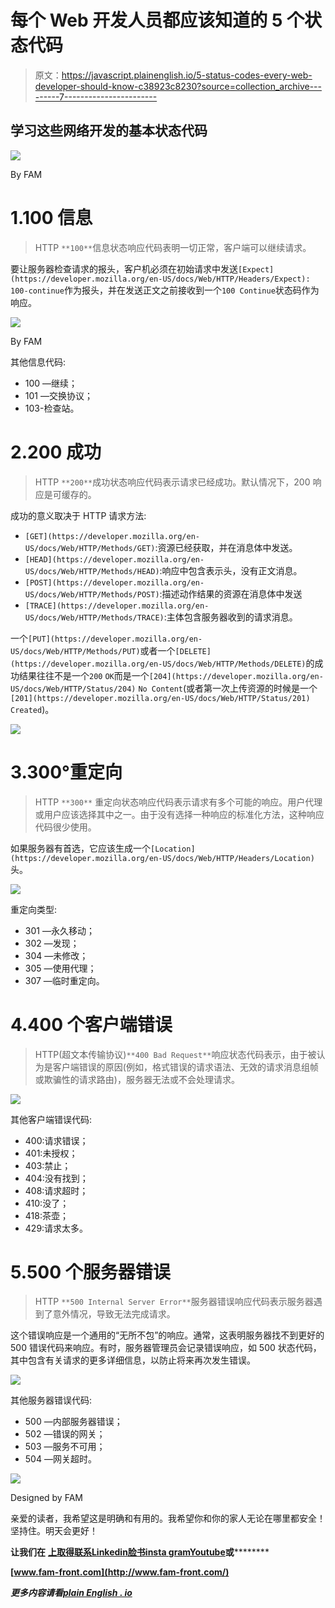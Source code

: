 # 每个 Web 开发人员都应该知道的 5 个状态代码

> 原文：<https://javascript.plainenglish.io/5-status-codes-every-web-developer-should-know-c38923c8230?source=collection_archive---------7----------------------->

## 学习这些网络开发的基本状态代码

![](img/b323e982fdda5a1354fad41fa07e1c81.png)

By FAM

# 1.100 信息

> HTTP `**100**`信息状态响应代码表明一切正常，客户端可以继续请求。

要让服务器检查请求的报头，客户机必须在初始请求中发送`[Expect](https://developer.mozilla.org/en-US/docs/Web/HTTP/Headers/Expect): 100-continue`作为报头，并在发送正文之前接收到一个`100 Continue`状态码作为响应。

![](img/7f0a68e72c070b45ac9214386da46adc.png)

By FAM

其他信息代码:

*   100 —继续；
*   101 —交换协议；
*   103-检查站。

# 2.200 成功

> HTTP `**200**`成功状态响应代码表示请求已经成功。默认情况下，200 响应是可缓存的。

成功的意义取决于 HTTP 请求方法:

*   `[GET](https://developer.mozilla.org/en-US/docs/Web/HTTP/Methods/GET)`:资源已经获取，并在消息体中发送。
*   `[HEAD](https://developer.mozilla.org/en-US/docs/Web/HTTP/Methods/HEAD)`:响应中包含表示头，没有正文消息。
*   `[POST](https://developer.mozilla.org/en-US/docs/Web/HTTP/Methods/POST)`:描述动作结果的资源在消息体中发送
*   `[TRACE](https://developer.mozilla.org/en-US/docs/Web/HTTP/Methods/TRACE)`:主体包含服务器收到的请求消息。

一个`[PUT](https://developer.mozilla.org/en-US/docs/Web/HTTP/Methods/PUT)`或者一个`[DELETE](https://developer.mozilla.org/en-US/docs/Web/HTTP/Methods/DELETE)`的成功结果往往不是一个`200` `OK`而是一个`[204](https://developer.mozilla.org/en-US/docs/Web/HTTP/Status/204)` `No Content`(或者第一次上传资源的时候是一个`[201](https://developer.mozilla.org/en-US/docs/Web/HTTP/Status/201)` `Created`)。

![](img/3e1873f6c2183740b544a502e61962bb.png)

# 3.300°重定向

> HTTP `**300**` 重定向状态响应代码表示请求有多个可能的响应。用户代理或用户应该选择其中之一。由于没有选择一种响应的标准化方法，这种响应代码很少使用。

如果服务器有首选，它应该生成一个`[Location](https://developer.mozilla.org/en-US/docs/Web/HTTP/Headers/Location)`头。

![](img/e6e7c6b455ed9f776ca0baf59cd37109.png)

重定向类型:

*   301 —永久移动；
*   302 —发现；
*   304 —未修改；
*   305 —使用代理；
*   307 —临时重定向。

# 4.400 个客户端错误

> HTTP(超文本传输协议)`**400 Bad Request**`响应状态代码表示，由于被认为是客户端错误的原因(例如，格式错误的请求语法、无效的请求消息组帧或欺骗性的请求路由)，服务器无法或不会处理请求。

![](img/a7bebc9709c1b3c01dcce2378b998f76.png)

其他客户端错误代码:

*   400:请求错误；
*   401:未授权；
*   403:禁止；
*   404:没有找到；
*   408:请求超时；
*   410:没了；
*   418:茶壶；
*   429:请求太多。

# 5.500 个服务器错误

> HTTP `**500 Internal Server Error**`服务器错误响应代码表示服务器遇到了意外情况，导致无法完成请求。

这个错误响应是一个通用的“无所不包”的响应。通常，这表明服务器找不到更好的 500 错误代码来响应。有时，服务器管理员会记录错误响应，如 500 状态代码，其中包含有关请求的更多详细信息，以防止将来再次发生错误。

![](img/9be473c4c662977f74d1669b6b9dce6e.png)

其他服务器错误代码:

*   500 —内部服务器错误；
*   502 —错误的网关；
*   503 —服务不可用；
*   504 —网关超时。

![](img/591b0a18b389af515935789e65e12ef4.png)

Designed by FAM

亲爱的读者，我希望这是明确和有用的。我希望你和你的家人无论在哪里都安全！坚持住。明天会更好！

**让我们在** [**上取得联系**](https://medium.com/@famzil/)**[**Linkedin**](https://www.linkedin.com/in/fatima-amzil-9031ba95/)**[**脸书**](https://www.facebook.com/The-Front-End-World)**[**insta gram**](https://www.instagram.com/the_frontend_world/)**[**Youtube**](https://www.youtube.com/channel/UCaxr-f9r6P1u7Y7SKFHi12g)**或**[](https://twitter.com/FatimaAMZIL9)********

******[www.fam-front.com](http://www.fam-front.com/)******

*******更多内容请看*[***plain English . io***](http://plainenglish.io)******